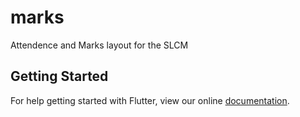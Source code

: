 # marks

Attendence and Marks layout for the SLCM 

## Getting Started

For help getting started with Flutter, view our online
[documentation](https://flutter.io/).
